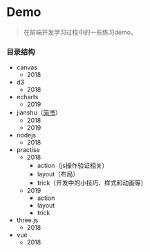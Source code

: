 # Demo
> 在前端开发学习过程中的一些练习demo。

### 目录结构
- canvas
    - 2018
- d3
    - 2018
- echarts
    - 2019
- jianshu（[简书](https://www.jianshu.com/u/acb01dde7ec7)）
    - 2018
    - 2019
- nodejs
    - 2018
- practise
    - 2018
        - action（js操作验证相关）
        - layout（布局）
        - trick（开发中的小技巧、样式和动画等）
    - 2019
        - action
        - layout
        - trick
- three.js
    - 2018
- vue
    - 2018
